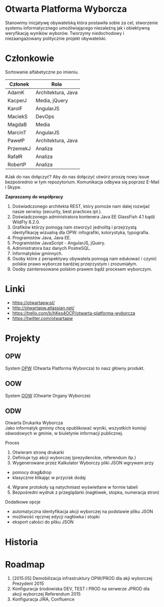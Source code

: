 # Otwarta Platforma Wyborcza 
Stanowimy inicjatywę obywatelską która postawiła sobie za cel, stworzenie systemu informatycznego umożliwiającego niezależną jak i obiektywną weryfikację wyników wyborów. Tworzymy niedochodowy i niezaangażowany politycznie projekt obywatelski.  


# Członkowie
Sortowanie alfabetyczne po imieniu.  

| Członek  | Rola  |
| ------------- | ------------- |
| AdamK | Architektura, Java  |
| KacperJ | Media, jQuery |
| KarolF | AngularJS |
| MaciekS | DevOps |
| MagdaB | Media |
| MarcinT | AngularJS |
| PawełP | Architektura, Java |
| PrzemekJ | Analiza |
| RafałR | Analiza |
| RobertP | Analiza |

#Jak do nas dołączyć?
Aby do nas dołączyć utwórz proszę nowy issue bezpośrednio w tym repozytorium. Komunikacja odbywa się poprzez E-Mail i Skype. 


**Zapraszamy do współpracy**  
1. Doświadczonego architekta REST, który pomoże nam dalej rozwijać nasze serwisy (security, best practices ipt.).  
2. Doświadczonego administratora kontenera Java EE GlassFish 4.1 bądź WildFly 8.2.0.  
3. Grafików którzy pomogą nam stworzyć jednolitą i przejrzystą identyfikację wizualną dla OPW: infografiki, kolorystyka, typografia.   
4. Programistów Java, Java EE.  
5. Programistów JavaScript - AngularJS, jQuery.  
6. Administratora baz danych PostreSQL.  
7. Informatyków gminnych.   
8. Osoby które z perspektywy obywatela pomogą nam edukować i czynić polskie prawo wyborcze bardziej przejrzystym i zrozumiałym.  
9. Osoby zainteresowane polskim prawem bądź procesem wyborczym.   


# Linki
* https://otwartapw.pl/
* http://otwartapw.atlassian.net/
* https://trello.com/b/hKes4OCP/otwarta-platforma-wyborcza 
* https://twitter.com/otwartapw

# Projekty

## OPW
System [OPW](https://github.com/OtwartaPlatformaWyborcza/Organizacja/blob/master/Projekt-OPW.md) (Otwarta Platforma Wyborcza) to nasz główny produkt. 

## OOW
System [OOW](https://github.com/OtwartaPlatformaWyborcza/Organizacja/blob/master/Projekt-OOW.md) (Otwarte Organy Wyborcze) 

## ODW 
Otwarta Drukarka Wyborcza  
Jako informatyk gminny chcę opublikować wyniki, wszystkich komisji obwodowych w gminie, w biuletynie informacji publicznej.

Proces
1. Otwieram stronę drukarki
2. Definiuje typ akcji wyborczej (prezydenckie, referendum itp.) 
3. Wygenerowane przez Kalkulator Wyborczy pliki JSON wgrywam przy 
  * pomocy drag&drop 
  * klasycznie klikając w przycisk dodaj 
4. Wgrane protokoły są natychmiast wyświetlane w formie tabeli
5. Bezpośredni wydruk z przeglądarki (nagłówek, stopka, numeracja stron)

Dodatkowe opcje 
* automatyczna identyfikacja akcji wyborczej na podstawie pliku JSON
* możliwość ręcznej edycji nagłówka i stopki
* eksport całości do pliku JSON 


# Historia



# Roadmap
1. [2015.05] Demobilizacja infrastruktury OPW/PROD dla akji wyborczej Prezydent 2015   
2. Konfiguracja środowiska DEV, TEST i PROD na serwerze JPROD dla akcji wyborczej Referendum 2015
3. Konfiguracja JIRA, Confluence
